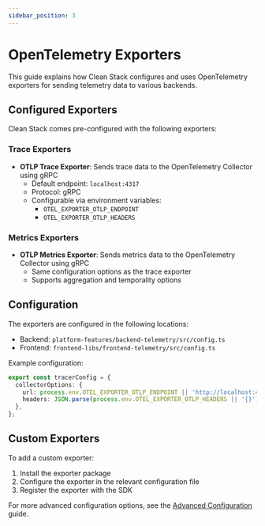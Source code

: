```yaml
---
sidebar_position: 3
---
```


# OpenTelemetry Exporters

This guide explains how Clean Stack configures and uses OpenTelemetry exporters for sending telemetry data to various backends.

## Configured Exporters

Clean Stack comes pre-configured with the following exporters:

### Trace Exporters

- **OTLP Trace Exporter**: Sends trace data to the OpenTelemetry Collector using gRPC
  - Default endpoint: `localhost:4317`
  - Protocol: gRPC
  - Configurable via environment variables:
    - `OTEL_EXPORTER_OTLP_ENDPOINT`
    - `OTEL_EXPORTER_OTLP_HEADERS`

### Metrics Exporters

- **OTLP Metrics Exporter**: Sends metrics data to the OpenTelemetry Collector using gRPC
  - Same configuration options as the trace exporter
  - Supports aggregation and temporality options

## Configuration

The exporters are configured in the following locations:

- Backend: `platform-features/backend-telemetry/src/config.ts`
- Frontend: `frontend-libs/frontend-telemetry/src/config.ts`

Example configuration:

```typescript
export const tracerConfig = {
  collectorOptions: {
    url: process.env.OTEL_EXPORTER_OTLP_ENDPOINT || 'http://localhost:4317',
    headers: JSON.parse(process.env.OTEL_EXPORTER_OTLP_HEADERS || '{}'),
  },
};
```

## Custom Exporters

To add a custom exporter:

1. Install the exporter package
2. Configure the exporter in the relevant configuration file
3. Register the exporter with the SDK

For more advanced configuration options, see the [Advanced Configuration](./advanced) guide.

